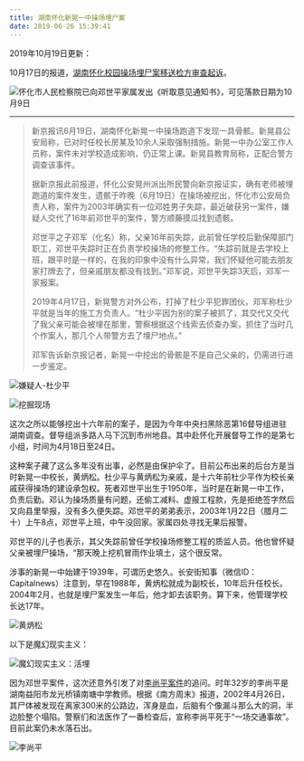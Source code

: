 ```yaml
---
title: 湖南怀化新晃一中操场埋尸案
date: 2019-06-26 15:39:41
---
```


2019年10月19日更新：

10月17日的报道，[湖南怀化校园操场埋尸案移送检方审查起诉](http://www.sohu.com/a/347721114_260616)。

![怀化市人民检察院已向邓世平家属发出《听取意见通知书》，可见落款日期为10月9日](https://imgs.codewoody.com/uploads/big/60876dc48725d1b934b67aaee28a20e0.jpeg)

---

> 新京报讯6月19日，湖南怀化新晃一中操场跑道下发现一具骨骸。新晃县公安局称，已对时任校长房某及10余人采取强制措施。新晃一中办公室工作人员称，案件未对学校造成影响，仍正常上课。新晃县教育局称，正配合警方调查该事件。
>
> 据新京报此前报道，怀化公安晃州派出所民警向新京报证实，确有老师被埋跑道的案件发生，遗骸于昨晚（6月19日）在操场被挖出，怀化市公安局负责人称，案件为2003年确实有一位邓姓男子失踪，最近破获另一案件，嫌疑人交代了16年前邓世平的案件，警方顺藤摸瓜找到遗骸。
>
> 邓世平之子邓军（化名）称，父亲16年前失踪，此前曾任学校后勤保障部门职工，邓世平失踪时正在负责学校操场的修整工作。“失踪前就是去学校上班，跟平时是一样的，在我的印象中没有什么异常，我们怀疑他可能去朋友家打牌去了，但亲戚朋友都没有找到。”邓军说，邓世平失踪3天后，邓军一家报案。
>
> 2019年4月17日，新晃警方对外公布，打掉了杜少平犯罪团伙，邓军称杜少平就是当年的施工方负责人。“杜少平因为别的案子被抓了，其交代又交代了我父亲可能会被埋在那里，警察根据这个线索去侦查办案，抓住了当时几个作案人，那几个人带警方去了埋尸地点。”
>
> 邓军告诉新京报记者，新晃一中挖出的骨骸是不是自己父亲的，仍需进行进一步鉴定。

![嫌疑人-杜少平](https://imgs.codewoody.com/uploads/big/786f4062617bf2340a2147f2f66fd939.jpg)

![挖掘现场](https://imgs.codewoody.com/uploads/big/d5fc5499d36cc17abcb65ddf4b6b195e.jpg)

这次之所以能够挖出十六年前的案子，是因为今年中央扫黑除恶第16督导组进驻湖南调查。督导组派多路人马下沉到市州地县。其中赴怀化开展督导工作的是第七小组，时间为4月18日至24日。

这种案子藏了这么多年没有出事，必然是由保护伞了。目前公布出来的后台方是当时新晃一中校长，黄炳松。杜少平与黄炳松为亲戚，是十六年前杜少平作为校长亲戚获得操场的建设承包权。死者邓世平出生于1950年，当时是在新晃一中工作，负责后勤。邓认为操场质量有问题，还偷工减料、虚报工程款，先是拒绝签字然后又向县里举报，没有多久便失踪。邓世平的弟弟表示，2003年1月22日（腊月二十）上午8点，邓世平上班，中午没回家。家属四处寻找无果后报警。

邓世平的儿子也表示，其父失踪前曾任学校操场修整工程的质监人员。他也曾怀疑父亲被埋尸操场，“那天晚上挖机冒雨作业填土，这个很反常。

涉事的新晃一中始建于1939年，可谓历史悠久。长安街知事（微信ID：Capitalnews）注意到，早在1988年，黄炳松就成为副校长，10年后升任校长。2004年2月，也就是埋尸案发生一年后，他才卸去该职务。算下来，他管理学校长达17年。

![黄炳松](https://imgs.codewoody.com/uploads/big/6546c1411547ad463e6fa7c5bdc8e2ad.jpg)

以下是魔幻现实主义：

![魔幻现实主义：活埋](https://imgs.codewoody.com/uploads/big/54aab0df8cff533e86817c52cade0b6f.jpg)

因为邓世平案件，这次还意外引发了对[李尚平案件](https://zhuanlan.zhihu.com/p/70426572)的追问。时年32岁的李尚平是湖南益阳市龙光桥镇南塘中学教师。根据《南方周末》报道，2002年4月26日，其尸体被发现在离家300米的公路边，浑身是血，后脑有个像漏斗那么大的洞，半边脸整个塌陷。警察们和法医作了一番检查后，宣称李尚平死于“一场交通事故”。目前此案仍未水落石出。

![李尚平](https://imgs.codewoody.com/uploads/big/b515415baa1824044683603596d8e709.jpg)
